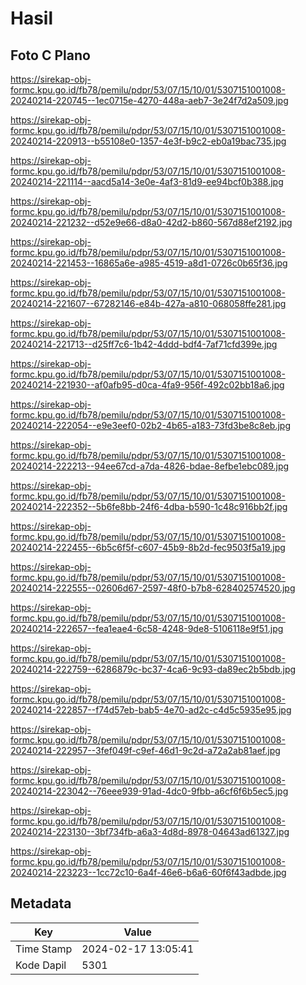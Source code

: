 # Hasil

## Foto C Plano

https://sirekap-obj-formc.kpu.go.id/fb78/pemilu/pdpr/53/07/15/10/01/5307151001008-20240214-220745--1ec0715e-4270-448a-aeb7-3e24f7d2a509.jpg

https://sirekap-obj-formc.kpu.go.id/fb78/pemilu/pdpr/53/07/15/10/01/5307151001008-20240214-220913--b55108e0-1357-4e3f-b9c2-eb0a19bac735.jpg

https://sirekap-obj-formc.kpu.go.id/fb78/pemilu/pdpr/53/07/15/10/01/5307151001008-20240214-221114--aacd5a14-3e0e-4af3-81d9-ee94bcf0b388.jpg

https://sirekap-obj-formc.kpu.go.id/fb78/pemilu/pdpr/53/07/15/10/01/5307151001008-20240214-221232--d52e9e66-d8a0-42d2-b860-567d88ef2192.jpg

https://sirekap-obj-formc.kpu.go.id/fb78/pemilu/pdpr/53/07/15/10/01/5307151001008-20240214-221453--16865a6e-a985-4519-a8d1-0726c0b65f36.jpg

https://sirekap-obj-formc.kpu.go.id/fb78/pemilu/pdpr/53/07/15/10/01/5307151001008-20240214-221607--67282146-e84b-427a-a810-068058ffe281.jpg

https://sirekap-obj-formc.kpu.go.id/fb78/pemilu/pdpr/53/07/15/10/01/5307151001008-20240214-221713--d25ff7c6-1b42-4ddd-bdf4-7af71cfd399e.jpg

https://sirekap-obj-formc.kpu.go.id/fb78/pemilu/pdpr/53/07/15/10/01/5307151001008-20240214-221930--af0afb95-d0ca-4fa9-956f-492c02bb18a6.jpg

https://sirekap-obj-formc.kpu.go.id/fb78/pemilu/pdpr/53/07/15/10/01/5307151001008-20240214-222054--e9e3eef0-02b2-4b65-a183-73fd3be8c8eb.jpg

https://sirekap-obj-formc.kpu.go.id/fb78/pemilu/pdpr/53/07/15/10/01/5307151001008-20240214-222213--94ee67cd-a7da-4826-bdae-8efbe1ebc089.jpg

https://sirekap-obj-formc.kpu.go.id/fb78/pemilu/pdpr/53/07/15/10/01/5307151001008-20240214-222352--5b6fe8bb-24f6-4dba-b590-1c48c916bb2f.jpg

https://sirekap-obj-formc.kpu.go.id/fb78/pemilu/pdpr/53/07/15/10/01/5307151001008-20240214-222455--6b5c6f5f-c607-45b9-8b2d-fec9503f5a19.jpg

https://sirekap-obj-formc.kpu.go.id/fb78/pemilu/pdpr/53/07/15/10/01/5307151001008-20240214-222555--02606d67-2597-48f0-b7b8-628402574520.jpg

https://sirekap-obj-formc.kpu.go.id/fb78/pemilu/pdpr/53/07/15/10/01/5307151001008-20240214-222657--fea1eae4-6c58-4248-9de8-5106118e9f51.jpg

https://sirekap-obj-formc.kpu.go.id/fb78/pemilu/pdpr/53/07/15/10/01/5307151001008-20240214-222759--6286879c-bc37-4ca6-9c93-da89ec2b5bdb.jpg

https://sirekap-obj-formc.kpu.go.id/fb78/pemilu/pdpr/53/07/15/10/01/5307151001008-20240214-222857--f74d57eb-bab5-4e70-ad2c-c4d5c5935e95.jpg

https://sirekap-obj-formc.kpu.go.id/fb78/pemilu/pdpr/53/07/15/10/01/5307151001008-20240214-222957--3fef049f-c9ef-46d1-9c2d-a72a2ab81aef.jpg

https://sirekap-obj-formc.kpu.go.id/fb78/pemilu/pdpr/53/07/15/10/01/5307151001008-20240214-223042--76eee939-91ad-4dc0-9fbb-a6cf6f6b5ec5.jpg

https://sirekap-obj-formc.kpu.go.id/fb78/pemilu/pdpr/53/07/15/10/01/5307151001008-20240214-223130--3bf734fb-a6a3-4d8d-8978-04643ad61327.jpg

https://sirekap-obj-formc.kpu.go.id/fb78/pemilu/pdpr/53/07/15/10/01/5307151001008-20240214-223223--1cc72c10-6a4f-46e6-b6a6-60f6f43adbde.jpg


## Metadata

| Key        | Value               |
| ---------- | ------------------- |
| Time Stamp | 2024-02-17 13:05:41 |
| Kode Dapil | 5301                |



